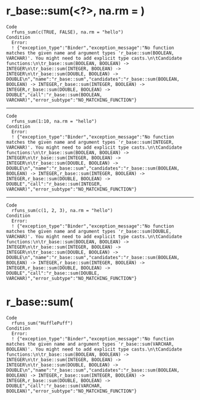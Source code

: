 # r_base::sum(<?>, na.rm = <VARCHAR>)

    Code
      rfuns_sum(c(TRUE, FALSE), na.rm = "hello")
    Condition
      Error:
      ! {"exception_type":"Binder","exception_message":"No function matches the given name and argument types 'r_base::sum(BOOLEAN, VARCHAR)'. You might need to add explicit type casts.\n\tCandidate functions:\n\tr_base::sum(BOOLEAN, BOOLEAN) -> INTEGER\n\tr_base::sum(INTEGER, BOOLEAN) -> INTEGER\n\tr_base::sum(DOUBLE, BOOLEAN) -> DOUBLE\n","name":"r_base::sum","candidates":"r_base::sum(BOOLEAN, BOOLEAN) -> INTEGER,r_base::sum(INTEGER, BOOLEAN) -> INTEGER,r_base::sum(DOUBLE, BOOLEAN) -> DOUBLE","call":"r_base::sum(BOOLEAN, VARCHAR)","error_subtype":"NO_MATCHING_FUNCTION"}

---

    Code
      rfuns_sum(1:10, na.rm = "hello")
    Condition
      Error:
      ! {"exception_type":"Binder","exception_message":"No function matches the given name and argument types 'r_base::sum(INTEGER, VARCHAR)'. You might need to add explicit type casts.\n\tCandidate functions:\n\tr_base::sum(BOOLEAN, BOOLEAN) -> INTEGER\n\tr_base::sum(INTEGER, BOOLEAN) -> INTEGER\n\tr_base::sum(DOUBLE, BOOLEAN) -> DOUBLE\n","name":"r_base::sum","candidates":"r_base::sum(BOOLEAN, BOOLEAN) -> INTEGER,r_base::sum(INTEGER, BOOLEAN) -> INTEGER,r_base::sum(DOUBLE, BOOLEAN) -> DOUBLE","call":"r_base::sum(INTEGER, VARCHAR)","error_subtype":"NO_MATCHING_FUNCTION"}

---

    Code
      rfuns_sum(c(1, 2, 3), na.rm = "hello")
    Condition
      Error:
      ! {"exception_type":"Binder","exception_message":"No function matches the given name and argument types 'r_base::sum(DOUBLE, VARCHAR)'. You might need to add explicit type casts.\n\tCandidate functions:\n\tr_base::sum(BOOLEAN, BOOLEAN) -> INTEGER\n\tr_base::sum(INTEGER, BOOLEAN) -> INTEGER\n\tr_base::sum(DOUBLE, BOOLEAN) -> DOUBLE\n","name":"r_base::sum","candidates":"r_base::sum(BOOLEAN, BOOLEAN) -> INTEGER,r_base::sum(INTEGER, BOOLEAN) -> INTEGER,r_base::sum(DOUBLE, BOOLEAN) -> DOUBLE","call":"r_base::sum(DOUBLE, VARCHAR)","error_subtype":"NO_MATCHING_FUNCTION"}

# r_base::sum(<VARCHAR>

    Code
      rfuns_sum("HufflePuff")
    Condition
      Error:
      ! {"exception_type":"Binder","exception_message":"No function matches the given name and argument types 'r_base::sum(VARCHAR, BOOLEAN)'. You might need to add explicit type casts.\n\tCandidate functions:\n\tr_base::sum(BOOLEAN, BOOLEAN) -> INTEGER\n\tr_base::sum(INTEGER, BOOLEAN) -> INTEGER\n\tr_base::sum(DOUBLE, BOOLEAN) -> DOUBLE\n","name":"r_base::sum","candidates":"r_base::sum(BOOLEAN, BOOLEAN) -> INTEGER,r_base::sum(INTEGER, BOOLEAN) -> INTEGER,r_base::sum(DOUBLE, BOOLEAN) -> DOUBLE","call":"r_base::sum(VARCHAR, BOOLEAN)","error_subtype":"NO_MATCHING_FUNCTION"}

